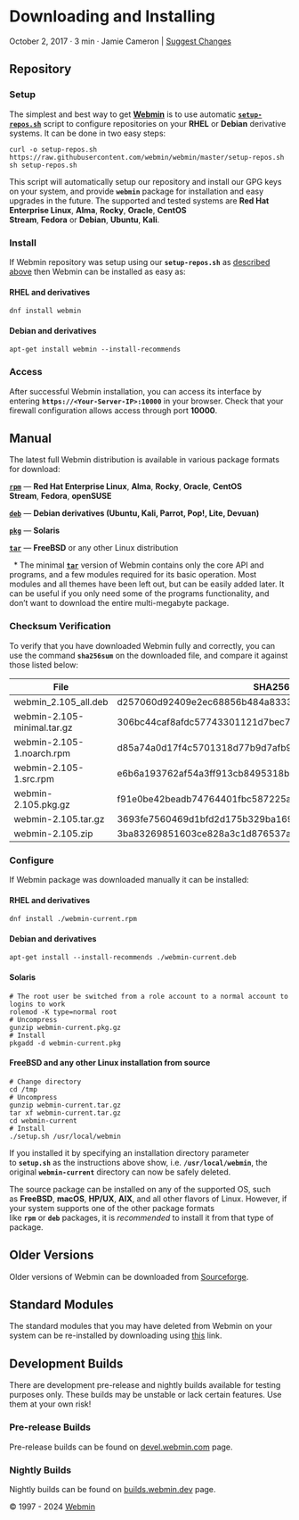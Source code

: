 # Downloading and Installing

October 2, 2017 · 3 min · Jamie Cameron | [Suggest Changes](https://github.com/webmin/webmin.com/tree/master/content/download.md)

## Repository

### Setup

The simplest and best way to get [**Webmin**](https://webmin.com/about/) is to use automatic [**`setup-repos.sh`**](https://github.com/webmin/webmin/blob/master/setup-repos.sh) script to configure repositories on your **RHEL** or **Debian** derivative systems. It can be done in two easy steps:

```
curl -o setup-repos.sh https://raw.githubusercontent.com/webmin/webmin/master/setup-repos.sh
sh setup-repos.sh
```

This script will automatically setup our repository and install our GPG keys on your system, and provide **`webmin`** package for installation and easy upgrades in the future. The supported and tested systems are **Red Hat Enterprise Linux**, **Alma**, **Rocky**, **Oracle**, **CentOS Stream**, **Fedora** or **Debian**, **Ubuntu**, **Kali**.

### Install

If Webmin repository was setup using our **`setup-repos.sh`** as [described above](https://webmin.com/download/#setup) then Webmin can be installed as easy as:

#### RHEL and derivatives

```
dnf install webmin
```

#### Debian and derivatives

```
apt-get install webmin --install-recommends
```

### Access

After successful Webmin installation, you can access its interface by entering **`https://<Your-Server-IP>:10000`** in your browser. Check that your firewall configuration allows access through port **10000**.

## Manual

The latest full Webmin distribution is available in various package formats for download:

[**`rpm`**](https://www.webmin.com/download/rpm/webmin-current.rpm) — **Red Hat Enterprise Linux**, **Alma**, **Rocky**, **Oracle**, **CentOS Stream**, **Fedora**, **openSUSE**

[**`deb`**](https://www.webmin.com/download/deb/webmin-current.deb) — **Debian derivatives (Ubuntu, Kali, Parrot, Pop!, Lite, Devuan)**

[**`pkg`**](https://www.webmin.com/download/solaris-pkg/webmin-current.pkg.gz) — **Solaris**

[**`tar`**](https://www.webmin.com/download/webmin-current.tar.gz) — **FreeBSD** or any other Linux distribution

  * The minimal [**`tar`**](https://www.webmin.com/download/webmin-current-minimal.tar.gz) version of Webmin contains only the core API and programs, and a few modules required for its basic operation. Most modules and all themes have been left out, but can be easily added later. It can be useful if you only need some of the programs functionality, and don’t want to download the entire multi-megabyte package.

### Checksum Verification

To verify that you have downloaded Webmin fully and correctly, you can use the command **`sha256sum`** on the downloaded file, and compare it against those listed below:

|File|SHA256 Checksum|
|---|---|
|webmin_2.105_all.deb|d257060d92409e2ec68856b484a8333044ef08000bdc5c66705d7f55407931d9|
|webmin-2.105-minimal.tar.gz|306bc44caf8afdc57743301121d7bec7f6cd8cbfd907d7e1d5eac864b1ecd477|
|webmin-2.105-1.noarch.rpm|d85a74a0d17f4c5701318d77b9d7afb94884c962f87db233fd2366b455d87181|
|webmin-2.105-1.src.rpm|e6b6a193762af54a3ff913cb8495318b26c095047462e2eef955673dff15c39e|
|webmin-2.105.pkg.gz|f91e0be42beadb74764401fbc587225a9820c7712315734cecc78d0ce9c635a0|
|webmin-2.105.tar.gz|3693fe7560469d1bfd2d175b329ba16996974e0285f7be889bdb750877c4e5d5|
|webmin-2.105.zip|3ba83269851603ce828a3c1d876537a6cdfd342b972595fc0c33da6ed076a608|

### Configure

If Webmin package was downloaded manually it can be installed:

#### RHEL and derivatives

```
dnf install ./webmin-current.rpm
```

#### Debian and derivatives

```
apt-get install --install-recommends ./webmin-current.deb
```

#### Solaris

```
# The root user be switched from a role account to a normal account to logins to work
rolemod -K type=normal root
# Uncompress
gunzip webmin-current.pkg.gz
# Install
pkgadd -d webmin-current.pkg
```

#### FreeBSD and any other Linux installation from source

```
# Change directory
cd /tmp
# Uncompress
gunzip webmin-current.tar.gz
tar xf webmin-current.tar.gz
cd webmin-current
# Install
./setup.sh /usr/local/webmin
```

If you installed it by specifying an installation directory parameter to **`setup.sh`** as the instructions above show, i.e. **`/usr/local/webmin`**, the original **`webmin-current`** directory can now be safely deleted.

The source package can be installed on any of the supported OS, such as **FreeBSD**, **macOS**, **HP/UX**, **AIX**, and all other flavors of Linux. However, if your system supports one of the other package formats like **`rpm`** or **`deb`** packages, it is _recommended_ to install it from that type of package.

## Older Versions

Older versions of Webmin can be downloaded from [Sourceforge](https://sourceforge.net/projects/webadmin/files/webmin/).

## Standard Modules

The standard modules that you may have deleted from Webmin on your system can be re-installed by downloading using [this](https://download.webmin.com/download/modules/) link.

## Development Builds

There are development pre-release and nightly builds available for testing purposes only. These builds may be unstable or lack certain features. Use them at your own risk!

### Pre-release Builds

Pre-release builds can be found on [devel.webmin.com](https://download.webmin.com/devel/) page.

### Nightly Builds

Nightly builds can be found on [builds.webmin.dev](https://builds.webmin.dev/) page.

[](https://webmin.com/download/#top)

© 1997 - 2024 [Webmin](https://webmin.com/about/#developers)